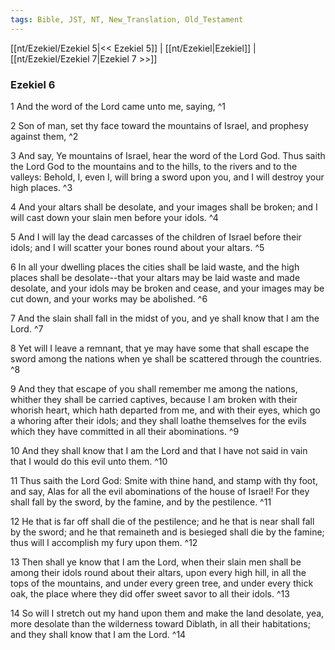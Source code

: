 ```yaml
---
tags: Bible, JST, NT, New_Translation, Old_Testament
---
```


[[nt/Ezekiel/Ezekiel 5|<< Ezekiel 5]] | [[nt/Ezekiel|Ezekiel]] | [[nt/Ezekiel/Ezekiel 7|Ezekiel 7 >>]]

### Ezekiel 6

1 And the word of the Lord came unto me, saying,  ^1

2 Son of man, set thy face toward the mountains of Israel, and prophesy against them,  ^2

3 And say, Ye mountains of Israel, hear the word of the Lord God. Thus saith the Lord God to the mountains and to the hills, to the rivers and to the valleys: Behold, I, even I, will bring a sword upon you, and I will destroy your high places.  ^3

4 And your altars shall be desolate, and your images shall be broken; and I will cast down your slain men before your idols.  ^4

5 And I will lay the dead carcasses of the children of Israel before their idols; and I will scatter your bones round about your altars.  ^5

6 In all your dwelling places the cities shall be laid waste, and the high places shall be desolate\--that your altars may be laid waste and made desolate, and your idols may be broken and cease, and your images may be cut down, and your works may be abolished.  ^6

7 And the slain shall fall in the midst of you, and ye shall know that I am the Lord.  ^7

8 Yet will I leave a remnant, that ye may have some that shall escape the sword among the nations when ye shall be scattered through the countries.  ^8

9 And they that escape of you shall remember me among the nations, whither they shall be carried captives, because I am broken with their whorish heart, which hath departed from me, and with their eyes, which go a whoring after their idols; and they shall loathe themselves for the evils which they have committed in all their abominations.  ^9

10 And they shall know that I am the Lord and that I have not said in vain that I would do this evil unto them.  ^10

11 Thus saith the Lord God: Smite with thine hand, and stamp with thy foot, and say, Alas for all the evil abominations of the house of Israel! For they shall fall by the sword, by the famine, and by the pestilence.  ^11

12 He that is far off shall die of the pestilence; and he that is near shall fall by the sword; and he that remaineth and is besieged shall die by the famine; thus will I accomplish my fury upon them.  ^12

13 Then shall ye know that I am the Lord, when their slain men shall be among their idols round about their altars, upon every high hill, in all the tops of the mountains, and under every green tree, and under every thick oak, the place where they did offer sweet savor to all their idols.  ^13

14 So will I stretch out my hand upon them and make the land desolate, yea, more desolate than the wilderness toward Diblath, in all their habitations; and they shall know that I am the Lord.  ^14

 
